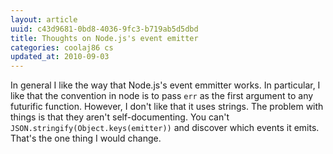 ```yaml
---
layout: article
uuid: c43d9681-0bd8-4036-9fc3-b719ab5d5dbd
title: Thoughts on Node.js's event emitter
categories: coolaj86 cs
updated_at: 2010-09-03
---
```


In general I like the way that Node.js's event emmitter works.
In particular, I like that the convention in node is to pass `err` as the first argument to any futurific function.
However, I don't like that it uses strings.
The problem with things is that they aren't self-documenting.
You can't `JSON.stringify(Object.keys(emitter))` and discover which events it emits.
That's the one thing I would change.

